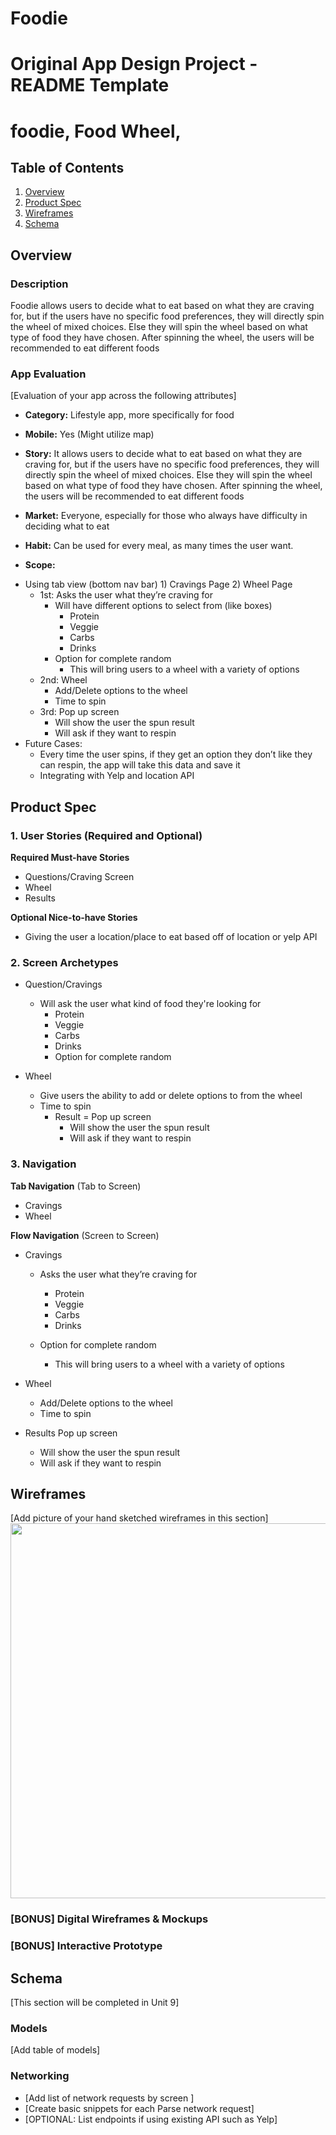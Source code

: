 # Foodie
Original App Design Project - README Template
===

# foodie, Food Wheel, 

## Table of Contents
1. [Overview](#Overview)
1. [Product Spec](#Product-Spec)
1. [Wireframes](#Wireframes)
2. [Schema](#Schema)

## Overview
### Description
Foodie allows users to decide what to eat based on what they are craving for, but if the users have no specific food preferences, they will directly spin the wheel of mixed choices. Else they will spin the wheel based on what type of food they have chosen. After spinning the wheel, the users will be recommended to eat different foods

### App Evaluation
[Evaluation of your app across the following attributes]
- **Category:** Lifestyle app, more specifically for food
- **Mobile:** Yes (Might utilize map)
- **Story:** It allows users to decide what to eat based on what they are craving for, but if the users have no specific food preferences, they will directly spin the wheel of mixed choices. Else they will spin the wheel based on what type of food they have chosen. After spinning the wheel, the users will be recommended to eat different foods
- **Market:** Everyone, especially for those who always have difficulty in deciding what to eat
- **Habit:** Can be used for every meal, as many times the user want.

- **Scope:** 

* Using tab view (bottom nav bar) 1) Cravings Page    2) Wheel Page
    * 1st: Asks the user what they’re craving for 
        * Will have different options to select from             (like boxes)
            * Protein
            * Veggie
            * Carbs 
            * Drinks
        * Option for complete random 
            * This will bring users to a wheel with a variety of options
    * 2nd: Wheel
        * Add/Delete options to the wheel
        * Time to spin
    * 3rd: Pop up screen
        * Will show the user the spun result
        * Will ask if they want to respin 
* Future Cases: 
    * Every time the user spins, if they get an option they don’t like they can respin, the app will take this data and save it
    * Integrating with Yelp and location API


## Product Spec

### 1. User Stories (Required and Optional)

**Required Must-have Stories**

* Questions/Craving Screen
* Wheel
* Results

**Optional Nice-to-have Stories**

* Giving the user a location/place to eat based off of location or yelp API

### 2. Screen Archetypes

* Question/Cravings
   * Will ask the user what kind of food they're looking for
       * Protein
       * Veggie
       * Carbs 
       * Drinks 
       * Option for complete random

* Wheel
   * Give users the ability to add or delete options to from the wheel
   * Time to spin
       * Result = Pop up screen 
           * Will show the user the spun result
           * Will ask if they want to respin 

### 3. Navigation

**Tab Navigation** (Tab to Screen)

* Cravings
* Wheel

**Flow Navigation** (Screen to Screen)

* Cravings
   * Asks the user what they’re craving for
       * Protein
       * Veggie
       * Carbs 
       * Drinks 

   * Option for complete random
       * This will bring users to a wheel with a variety of options	
       
* Wheel
    * Add/Delete options to the wheel
    * Time to spin

* Results Pop up screen
    * Will show the user the spun result
    * Will ask if they want to respin 


## Wireframes
[Add picture of your hand sketched wireframes in this section]
<img src="YOUR_WIREFRAME_IMAGE_URL" width=600>



### [BONUS] Digital Wireframes & Mockups

### [BONUS] Interactive Prototype

## Schema 
[This section will be completed in Unit 9]
### Models
[Add table of models]
### Networking
- [Add list of network requests by screen ]
- [Create basic snippets for each Parse network request]
- [OPTIONAL: List endpoints if using existing API such as Yelp]

